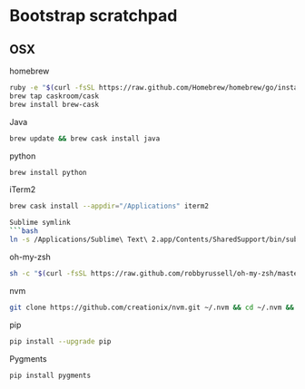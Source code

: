 # Bootstrap scratchpad

## OSX
homebrew
```bash
ruby -e "$(curl -fsSL https://raw.github.com/Homebrew/homebrew/go/install)"
brew tap caskroom/cask
brew install brew-cask
```
Java
```bash
brew update && brew cask install java
```

python
```bash
brew install python
```

iTerm2
```bash
brew cask install --appdir="/Applications" iterm2

Sublime symlink
```bash
ln -s /Applications/Sublime\ Text\ 2.app/Contents/SharedSupport/bin/subl ~/bin/subl
```

oh-my-zsh
```bash
sh -c "$(curl -fsSL https://raw.github.com/robbyrussell/oh-my-zsh/master/tools/install.sh)"
```

nvm
```bash
git clone https://github.com/creationix/nvm.git ~/.nvm && cd ~/.nvm && git checkout `git describe --abbrev=0 --tags`
```

pip
```bash
pip install --upgrade pip
```

Pygments
```bash
pip install pygments
```
